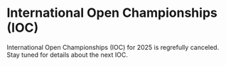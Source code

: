 # International Open Championships (IOC)

<!-- docs:hide_photos -->

International Open Championships (IOC) for 2025 is regrefully canceled. Stay tuned for details about the next IOC.
